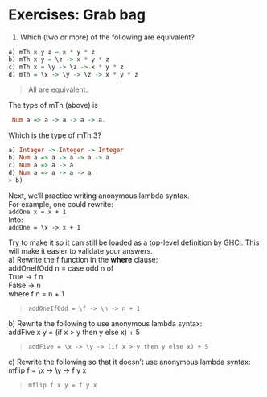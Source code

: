 # Exercises: Grab bag

1. Which (two or more) of the following are equivalent?  

```hs   
a) mTh x y z = x * y * z  
b) mTh x y = \z -> x * y * z  
c) mTh x = \y -> \z -> x * y * z  
d) mTh = \x -> \y -> \z -> x * y * z  
``` 

> All are equivalent.  

The type of mTh (above) is 
```hs
 Num a => a -> a -> a -> a.
 ```

Which is the type of mTh 3?  
```hs
a) Integer -> Integer -> Integer  
b) Num a => a -> a -> a -> a  
c) Num a => a -> a  
d) Num a => a -> a -> a  
> b)  
```

Next, we’ll practice writing anonymous lambda syntax.  
For example, one could rewrite:  
`addOne x = x + 1`  
Into:  
`addOne = \x -> x + 1`

Try to make it so it can still be loaded as a top-level definition by GHCi. This will make it easier to validate your
answers.  
a) Rewrite the f function in the **where** clause:  
addOneIfOdd n = case odd n of  
True -> f n  
False -> n  
where f n = n + 1  
> `addOneIfOdd = \f -> \n -> n + 1`  

b) Rewrite the following to use anonymous lambda syntax:  
addFive x y = (if x > y then y else x) + 5  
> `addFive = \x -> \y -> (if x > y then y else x) + 5`  

c) Rewrite the following so that it doesn’t use anonymous lambda syntax:
mflip f = \x -> \y -> f y x  
> `mflip f x y = f y x`

